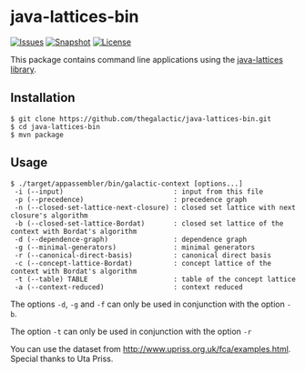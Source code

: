 java-lattices-bin
=================

[![Issues](https://img.shields.io/github/issues-raw/thegalactic/java-lattices-bin.svg)](https://github.com/thegalactic/java-lattices-bin/issues)
[![Snapshot](http://img.shields.io/badge/snapshot-v2.0.0-orange.svg)](https://github.com/thegalactic/java-lattices-bin)
[![License](http://img.shields.io/badge/license-CeCILL--B-blue.svg)](http://www.cecill.info/licences/Licence_CeCILL-B_V1-en.html)

This package contains command line applications using the [java-lattices library](https://github.com/thegalactic/java-lattices).

Installation
------------

~~~
$ git clone https://github.com/thegalactic/java-lattices-bin.git
$ cd java-lattices-bin
$ mvn package
~~~

Usage
-----

~~~
$ ./target/appassembler/bin/galactic-context [options...]
 -i (--input)                           : input from this file
 -p (--precedence)                      : precedence graph
 -n (--closed-set-lattice-next-closure) : closed set lattice with next closure's algorithm
 -b (--closed-set-lattice-Bordat)       : closed set lattice of the context with Bordat's algorithm
 -d (--dependence-graph)                : dependence graph
 -g (--minimal-generators)              : minimal generators
 -r (--canonical-direct-basis)          : canonical direct basis
 -c (--concept-lattice-Bordat)          : concept lattice of the context with Bordat's algorithm
 -t (--table) TABLE                     : table of the concept lattice
 -a (--context-reduced)                 : context reduced
~~~

The options `-d`, `-g` and `-f` can only be used in conjunction with the option `-b`.

The option `-t` can only be used in conjunction with the option `-r`

You can use the dataset from http://www.upriss.org.uk/fca/examples.html. Special thanks to Uta Priss.

